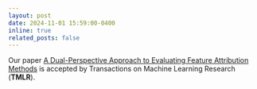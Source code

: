 ```yaml
---
layout: post
date: 2024-11-01 15:59:00-0400
inline: true
related_posts: false
---
```


Our paper [A Dual-Perspective Approach to Evaluating Feature Attribution Methods](https://openreview.net/forum?id=znlTP5RLur)
is accepted by Transactions on Machine Learning Research (**TMLR**).
